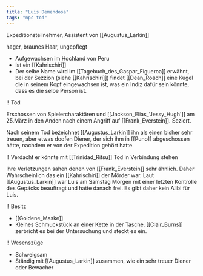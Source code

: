 ```yaml
---
title: "Luis Demendosa"
tags: "npc tod"
---
```

Expeditionsteilnehmer, Assistent von [[Augustus_Larkin]]

hager, braunes Haar, ungepflegt

* Aufgewachsen im Hochland von Peru
* Ist ein [[Kahrischiri]]
* Der selbe Name wird im [[Tagebuch_des_Gaspar_Figueroa]] erwähnt, bei der Sezzion (siehe [[Kahrischiri]]) findet [[Dean_Roach]] eine Kugel die in seinem Kopf eingewachsen ist, was ein Indiz dafür sein könnte, dass es die selbe Person ist.

!! Tod

Erschossen von Spielercharaktären und [[Jackson_Elias_'Jessy_Hugh']] am 25.März in den Anden nach einem Angriff auf [[Frank_Everstein]]. Seziert.

Nach seinem Tod beźeichnet [[Augustus_Larkin]] ihn als einen bisher sehr treuen, aber etwas doofen Diener, der sich ihm in [[Puno]] abgeschossen hätte, nachdem er von der Expedition gehört hatte.

!! Verdacht er könnte mit [[Trinidad_Ritsu]] Tod in Verbindung stehen

Ihre Verletzungen sahen denen von [[Frank_Everstein]] sehr ähnlich. Daher Wahrscheinlich das ein [[Kahrischiri]] der Mörder war. Laut [[Augustus_Larkin]] war Luis am Samstag Morgen mit einer letzten Kontrolle des Gepäcks beauftragt und hatte danach frei. Es gibt daher kein Alibi für Luis.

!! Besitz

* [[Goldene_Maske]]
* Kleines Schmuckstück an einer Kette in der Tasche. [[Clair_Burns]] zerbricht es bei der Untersuchung und steckt es ein.

!! Wesenszüge

* Schweigsam
* Ständig mit [[Augustus_Larkin]] zusammen, wie ein sehr treuer Diener oder Bewacher